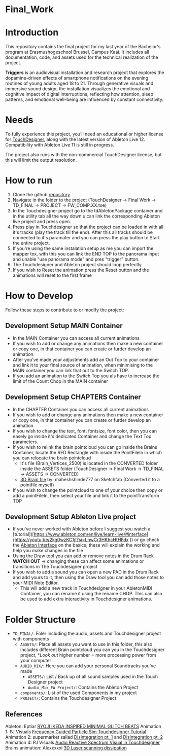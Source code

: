 # Final_Work

# Introduction 

This repository contains the final project for my last year of the Bachelor's program at Erasmushogeschool Brussel, Campus Kaai. It includes all documentation, code, and assets used for the technical realization of the project.

**Triggers** is an audiovisual installation and research project that explores the dopamine-driven effects of smartphone notifications on the evening routines of young adults aged 18 to 21. Through generative visuals and immersive sound design, the installation visualizes the emotional and cognitive impact of digital interruptions, reflecting how attention, sleep patterns, and emotional well-being are influenced by constant connectivity.


# Needs
To fully experience this project, you’ll need an educational or higher license for [TouchDesigner](https://derivative.ca/download), along with the latest version of Ableton Live 12. Compatibility with Ableton Live 11 is still in progress.

The project also runs with the non-commercial TouchDesigner license, but this will limit the output resolution.


# How to run
1. Clone the github [repository](https://github.com/Louis-James-Pouleur/Final_Work)
2. Navigate in the folder to the project (TouchDesigner -> Final Work -> TD_FINAL -> PROJECT -> FW_COMP.XX.toe)
3. In the Touchdesigner project go to the tdAbletonPackage container and in the utility tab all the way down u can link the corresponding Ableton live project and press open.
4. Press play in Touchdesigner so that the project can be loaded in with all it's tracks (play the track till the end). After this all tracks should be connected to it's paramater and you can press the play button to Start the entire project.
5. If you're using the same instalation setup as me you can import the mapper tox, with this you can link the END TOP to the panorama input and unable "use panorama mode" and pres "trigger" button.
6. The Touchdesigner and Ableton project should loop perfectly
7. If you wish to Reset the animation press the Reset button and the animations will reset to the first frame

# How to Develop

Follow these steps to contribute to or modify the project:

## Development Setup MAIN Container
- In the MAIN Container you can access all current animations
- If you wish to add or change any animations then make a new container or copy one, in that container you can create or furder develop an animation.
- After you've made your adjustments add an Out Top to your container and link it to your final source of animation, when minimising to the MAIN container you can link that out to the Switch TOP.
- If you add an animation to the Switch Top you als have to increase the limit of the Count Chop in the MAIN container

## Development Setup CHAPTERS Container
- In the CHAPTER Container you can access all current animations
- If you wish to add or change any animations then make a new container or copy one, in that container you can create or furder develop an animation.
- If you wish to change the text, font, fontsize, font color, then you can easely go inside it's dedicated Container and change the Text Top parameters.
- If you wish to relink the brain pointcloud you can go inside the Brains Container, locate the RED Rectangle with inside the PointFileIn in which you can relocate the brain pointcloud
  - It's file (Brain_Vertices_2500) is located in the CONVERTED folder inside the ASSETS folder (TouchDesigner -> Final Work -> TD_FINAL -> ASSETS -> CONVERTED)
  - [3D Brain file](https://sketchfab.com/3d-models/brain-735ca31a3b22433281e6fa9606792faa) by: maheshshinde777 on Sketchfab (Converted it to a pointfile myself)
- If you wish to change the pointcloud to one of your choice then copy or add a pointFileIn, then select your file and link it to the pointTransform TOP

## Development Setup Ableton Live project
- If you've never worked with Ableton before I suggest you watch a [tutorial]([https://www.ableton.com/en/live/learn-live/#interface](https://youtu.be/2kg0wzKC1jI?si=LnwCr3HKhcHtHFdx  )) or go check the [Ableton Interface](https://www.ableton.com/en/live/learn-live/#interface) on the basics, these will explain the working and help you make changes in the file
- Using the Draw tool you can add or remove notes in the Drum Rack **WATCH OUT** -> changing these can affect some animations or transitions in The Touchdesigner project
- If you wish to add a sound you can open a new PAD in the Drum Rack and add yours to it, then using the Draw tool you can add those notes to your MIDI Note Editor.
  - This will add a new track in Touchdesigner in your AbletonMIDI Container, you can rename it using the rename CHOP. This can also be used to add extra interactivity in Touchdesigner animations.
 
# Folder Structure
- `TD_FINAL/`: Foler including the audio, assets and Touchdesigner project with components
  - `ASSETS/`: Place all assets you want to use in this folder, this also includes different Brain pointcloud you can you in the Touchdesigner project, **Look out* higher number = more processing power from your computer
  - `AUDIO_MIX/`: Here you can add your personal Soundtracks you've made
    - `ASSETS/`: List / Back up of all sound samples used in the Touch Designer project
    - `Audio_Mix_FW Project/`: Contains the Ableton Project
  - `components/`: List of the used Components in my project
  - `PROJECT/`: Contains the Touchdesigner Project

## References 
Ableton: Eptiar [RYOJI IKEDA INSPIRED MINIMAL GLITCH BEATS](https://youtu.be/1GW7xICyA30?si=2Jt99EzlFuxg5Q97)
Animation 1: PJ Visuals [Frequency Guided Particle Sim Touchdesigner Tutorial](https://youtu.be/A1TfrWmrOfA?si=0YdBhTJ2wMyfK96S)
Animation 2: supermarket sallad [Disintegration pt. 1](https://youtu.be/WavVlg3PZnk?si=NfR7hA4RbdxgLPAo) and [Disintegration pt. 2](https://youtu.be/KWOcPsk4d9w?si=gfD9A2FMcX4FZ-BZ)
Animation 4: PJ Visuals [Audio Reactive Spectrum Visual in Touchdesigner](https://youtu.be/jaXFcHgguq0?si=I5cqx5cgZyN_yvsa) 
Brains animation: Alexxxxxi [3D Laser scanning dissipation](https://youtu.be/Nqg8T4FtbRE?si=SCflxV0S215VZqPp)

